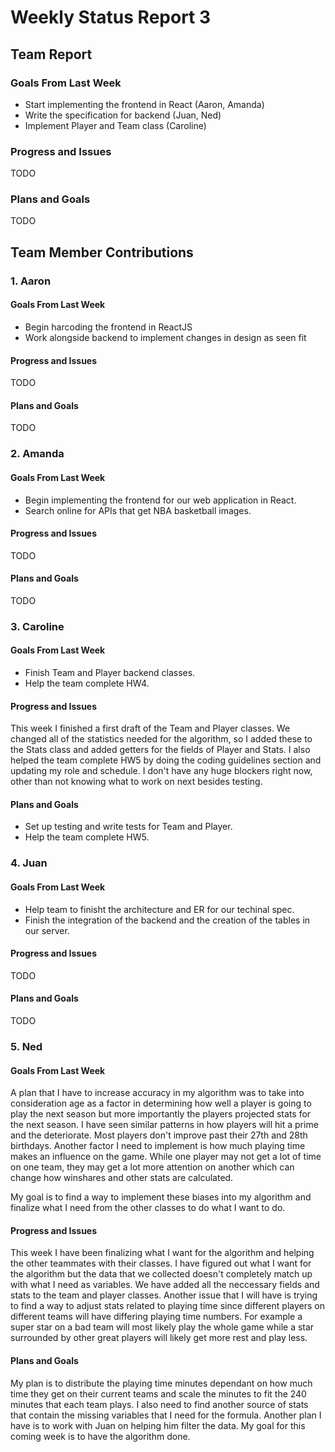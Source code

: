 # Weekly Status Report 3

## Team Report
### Goals From Last Week
- Start implementing the frontend in React (Aaron, Amanda)
- Write the specification for backend (Juan, Ned)
- Implement Player and Team class (Caroline)

### Progress and Issues
TODO

### Plans and Goals
TODO

## Team Member Contributions
### 1. Aaron
#### Goals From Last Week
- Begin harcoding the frontend in ReactJS
- Work alongside backend to implement changes in design as seen fit

#### Progress and Issues
TODO

#### Plans and Goals
TODO

### 2. Amanda
#### Goals From Last Week
- Begin implementing the frontend for our web application in React.
- Search online for APIs that get NBA basketball images.

#### Progress and Issues
TODO

#### Plans and Goals
TODO

### 3. Caroline
#### Goals From Last Week
- Finish Team and Player backend classes.
- Help the team complete HW4.

#### Progress and Issues
This week I finished a first draft of the Team and Player classes. We changed all of the statistics needed for the algorithm, so I added these to the Stats class and added getters for the fields of Player and Stats. I also helped the team complete HW5 by doing the coding guidelines section and updating my role and schedule. I don't have any huge blockers right now, other than not knowing what to work on next besides testing.

#### Plans and Goals
- Set up testing and write tests for Team and Player.
- Help the team complete HW5.

### 4. Juan
#### Goals From Last Week
- Help team to finisht the architecture and ER for our techinal spec.
- Finish the integration of the backend and the creation of the tables in our server.

#### Progress and Issues
TODO

#### Plans and Goals
TODO

### 5. Ned
#### Goals From Last Week
A plan that I have to increase accuracy in my algorithm was to take into consideration age as a factor in determining how well a player is going to play the next season but more importantly the players projected stats for the next season. I have seen similar patterns in how players will hit a prime and the deteriorate. Most players don't improve past their 27th and 28th birthdays. Another factor I need to implement is how much playing time makes an influence on the game. While one player may not get a lot of time on one team, they may get a lot more attention on another which can change how winshares and other stats are calculated.

My goal is to find a way to implement these biases into my algorithm and finalize what I need from the other classes to do what I want to do.

#### Progress and Issues
This week I have been finalizing what I want for the algorithm and helping the other teammates with their classes. I have figured out what I want for the algorithm but the data that we collected doesn't completely match up with what I need as variables. We have added all the neccessary fields and stats to the team and player classes. Another issue that I will have is trying to find a way to adjust stats related to playing time since different players on different teams will have differing playing time numbers. For example a super star on a bad team will most likely play the whole game while a star surrounded by other great players will likely get more rest and play less.

#### Plans and Goals
My plan is to distribute the playing time minutes dependant on how much time they get on their current teams and scale the minutes to fit the 240 minutes that each team plays. I also need to find another source of stats that contain the missing variables that I need for the formula. Another plan I have is to work with Juan on helping him filter the data. My goal for this coming week is to have the algorithm done.
